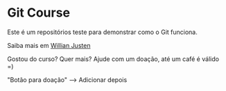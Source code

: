 # Git Course

Este é um repositórios teste para demonstrar como o Git funciona.

Saiba mais em [Willian Justen](http://willianjusten.com.br)

Gostou do curso? Quer mais? Ajude com um doação, até um café é válido =)

"Botão para doação" --> Adicionar depois
